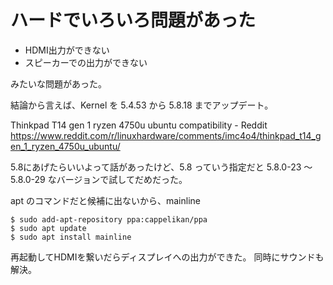 # ハードでいろいろ問題があった

* HDMI出力ができない
* スピーカーでの出力ができない

みたいな問題があった。

結論から言えば、Kernel を 5.4.53 から 5.8.18 までアップデート。

Thinkpad T14 gen 1 ryzen 4750u ubuntu compatibility - Reddit
https://www.reddit.com/r/linuxhardware/comments/imc4o4/thinkpad_t14_gen_1_ryzen_4750u_ubuntu/

5.8にあげたらいいよって話があったけど、5.8 っていう指定だと 5.8.0-23 〜 5.8.0-29 なバージョンで試してだめだった。

apt のコマンドだと候補に出ないから、mainline

```
$ sudo add-apt-repository ppa:cappelikan/ppa
$ sudo apt update
$ sudo apt install mainline
```

再起動してHDMIを繋いだらディスプレイへの出力ができた。
同時にサウンドも解決。

